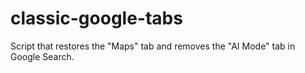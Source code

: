 # classic-google-tabs
Script that restores the "Maps" tab and removes the "AI Mode" tab in Google Search.
